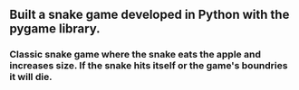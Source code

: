 ## Built a snake game developed in Python with the pygame library.
### Classic snake game where the snake eats the apple and increases size. If the snake hits itself or the game's boundries it will die.